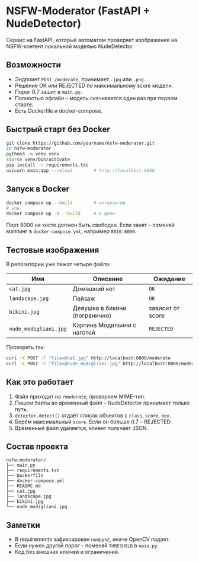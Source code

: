 # NSFW-Moderator (FastAPI + NudeDetector)

Сервис на FastAPI, который автоматом проверяет изображение на NSFW-контент локальной моделью NudeDetector.

## Возможности
- Эндпоинт `POST /moderate`, принимает `.jpg` или `.png`.
- Решение OK или REJECTED по максимальному score модели.
- Порог 0.7 зашит в `main.py`.
- Полностью офлайн – модель скачивается один раз при первом старте.
- Есть Dockerfile и docker-compose.

## Быстрый старт без Docker
```bash
git clone https://github.com/yourname/nsfw-moderator.git
cd nsfw-moderator
python3 -m venv venv
source venv/bin/activate
pip install -r requirements.txt
uvicorn main:app --reload        # http://localhost:8000
```

## Запуск в Docker

```bash
docker compose up --build        # интерактив
# или
docker compose up -d --build     # в фоне
```

Порт 8000 на хосте должен быть свободен. Если занят – поменяй маппинг в `docker-compose.yml`, например `8010:8000`.

## Тестовые изображения

В репозитории уже лежат четыре файла:

| Имя                   | Описание                      | Ожидание         |
| --------------------- | ----------------------------- | ---------------- |
| `cat.jpg`             | Домашний кот                  | `OK`             |
| `landscape.jpg`       | Пейзаж                        | `OK`             |
| `bikini.jpg`          | Девушка в бикини (погранично) | зависит от score |
| `nude_modigliani.jpg` | Картина Модильяни с наготой   | `REJECTED`       |

Проверить так:

```bash
curl -X POST -F "file=@cat.jpg" http://localhost:8000/moderate
curl -X POST -F "file=@nude_modigliani.jpg" http://localhost:8000/moderate
```

## Как это работает

1. Файл приходит на `/moderate`, проверяем MIME-тип.
2. Пишем байты во временный файл – NudeDetector принимает только путь.
3. `detector.detect()` отдаёт список объектов с `class`, `score`, `box`.
4. Берём максимальный `score`. Если он больше 0.7 – REJECTED.
5. Временный файл удаляется, клиент получает JSON.

## Состав проекта


```text
nsfw-moderator/
├── main.py
├── requirements.txt
├── Dockerfile
├── docker-compose.yml
├── README.md
├── cat.jpg
├── landscape.jpg
├── bikini.jpg
└── nude_modigliani.jpg
```


## Заметки

* В requirements зафиксирован `numpy<2`, иначе OpenCV падает.
* Если нужен другой порог – поменяй `THRESHOLD` в `main.py`.
* Код без внешних ключей и ограничений.




